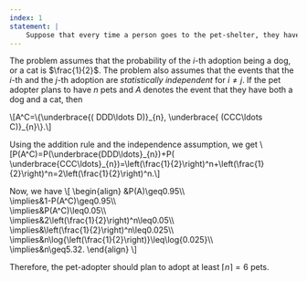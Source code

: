 ```yaml
---
index: 1
statement: |
    Suppose that every time a person goes to the pet-shelter, they have a 0.5 chance of taking home a dog and a 0.5 chance of taking home a cat and that all visits are mutually independent. How many times does a person need to go to the pet-shelter to so that the probability that they have both a dog and a cat is $\geq0.95$?
---
```

The problem assumes that the probability of the $i$-th adoption being a dog, or a cat is $\frac{1}{2}$. The problem also assumes that the events that the $i$-th and  the $j$-th adoption are *statistically independent* for $i\neq j$. If the pet adopter plans to have $n$ pets and $A$ denotes the event that they have both a dog and a cat, then

\\[A^C=\\{\underbrace{( DDD\ldots D)}\_{n}, \underbrace{ (CCC\ldots C)}\_{n}\\}.\\]

Using the addition rule and the independence assumption,  we get 
\\[P(A^C)=P(\underbrace{DDD\ldots}_{n})+P( \underbrace{CCC\ldots}\_{n})=\left(\frac{1}{2}\right)^n+\left(\frac{1}{2}\right)^n=2\left(\frac{1}{2}\right)^n.\\]

Now, we have
\\[
\begin{align}
&P(A)\geq0.95\\\\\
\implies&1-P(A^C)\geq0.95\\\\\
\implies&P(A^C)\leq0.05\\\\\
\implies&2\left(\frac{1}{2}\right)^n\leq0.05\\\\\
\implies&\left(\frac{1}{2}\right)^n\leq0.025\\\\\
\implies&n\log{\left(\frac{1}{2}\right)}\leq\log{0.025}\\\\\
\implies&n\geq5.32.
\end{align}
\\]

Therefore, the pet-adopter should plan to adopt at least $\lceil n\rceil=6$ pets.
